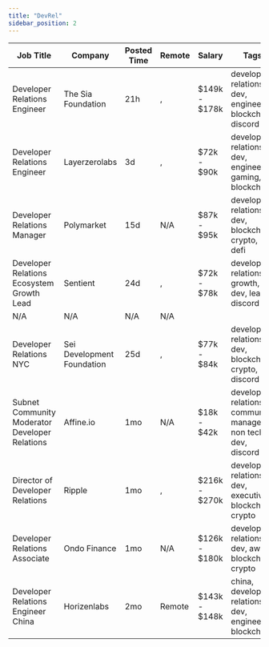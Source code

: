 ```yaml
---
title: "DevRel"
sidebar_position: 2
---
```


| Job Title | Company | Posted Time | Remote | Salary | Tags | Apply Link |
|-----------|---------|-------------|--------|--------|------|------------|
| Developer Relations Engineer | The Sia Foundation | 21h | , | $149k - $178k | developer relations, dev, engineer, blockchain, discord | [Apply](https://web3.career/developer-relations-engineer-the-sia-foundation/138590) |
| Developer Relations Engineer | Layerzerolabs | 3d | , | $72k - $90k | developer relations, dev, engineer, gaming, blockchain | [Apply](https://web3.career/developer-relations-engineer-layerzerolabs/73712) |
| Developer Relations Manager | Polymarket | 15d | N/A | $87k - $95k | developer relations, dev, blockchain, crypto, defi | [Apply](https://web3.career/developer-relations-manager-polymarket/137778) |
| Developer Relations Ecosystem Growth Lead | Sentient | 24d | , | $72k - $78k | developer relations, growth, dev, lead, discord | [Apply](https://web3.career/developer-relations-ecosystem-growth-lead-sentient/133341) |
| N/A | N/A | N/A | N/A |  |  | [Apply](https://web3.career/metana) |
| Developer Relations NYC | Sei Development Foundation | 25d | , | $77k - $84k | developer relations, dev, blockchain, crypto, discord | [Apply](https://web3.career/developer-relations-nyc-seidevelopmentfoundation/132747) |
| Subnet Community Moderator Developer Relations | Affine.io | 1mo | N/A | $18k - $42k | developer relations, community manager, non tech, dev, discord | [Apply](https://web3.career/subnet-community-moderator-developer-relations-affine-io/124134) |
| Director of Developer Relations | Ripple | 1mo | , | $216k - $270k | developer relations, dev, executive, blockchain, crypto | [Apply](https://web3.career/director-of-developer-relations-ripple/120802) |
| Developer Relations Associate | Ondo Finance | 1mo | N/A | $126k - $180k | developer relations, dev, aws, blockchain, crypto | [Apply](https://web3.career/developer-relations-associate-ondofinance/116676) |
| Developer Relations Engineer China | Horizenlabs | 2mo | Remote | $143k - $148k | china, developer relations, dev, engineer, blockchain | [Apply](https://web3.career/developer-relations-engineer-china-horizenlabs/110805) |
